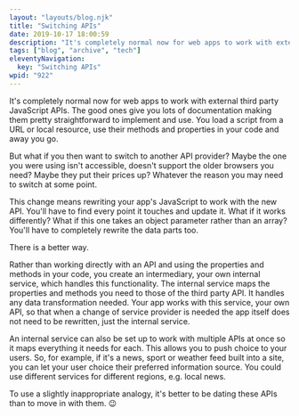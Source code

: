 ```yaml
---
layout: "layouts/blog.njk"
title: "Switching APIs"
date: 2019-10-17 18:00:59
description: "It's completely normal now for web apps to work with external third party JavaScript APIs"
tags: ["blog", "archive", "tech"]
eleventyNavigation:
  key: "Switching APIs"
wpid: "922"
---
```


<!-- wp:paragraph -->
<p>It's completely normal now for web apps to work with external third party JavaScript APIs. The good ones give you lots of documentation making them pretty straightforward to implement and use. You load a script from a URL or local resource, use their methods and properties in your code and away you go.</p>
<!-- /wp:paragraph -->

<!-- wp:paragraph -->
<p>But what if you then want to switch to another API provider? Maybe the one you were using isn't accessible, doesn't support the older browsers you need? Maybe they put their prices up? Whatever the reason you may need to switch at some point.</p>
<!-- /wp:paragraph -->

<!-- wp:paragraph -->
<p>This change means rewriting your app's JavaScript to work with the new API. You'll have to find every point it touches and update it. What if it works differently? What if this one takes an object parameter rather than an array? You'll have to completely rewrite the data parts too.</p>
<!-- /wp:paragraph -->

<!-- wp:paragraph -->
<p>There is a better way.</p>
<!-- /wp:paragraph -->

<!-- wp:paragraph -->
<p>Rather than working directly with an API and using the properties and methods in your code, you create an intermediary, your own internal service, which handles this functionality. The internal service maps the properties and methods you need to those of the third party API. It handles any data transformation needed. Your app works with this service, your own API, so that when a change of service provider is needed the app itself does not need to be rewritten, just the internal service.</p>
<!-- /wp:paragraph -->

<!-- wp:paragraph -->
<p>An internal service can also be set up to work with multiple APIs at once so it maps everything it needs for each. This allows you to push choice to your users. So, for example, if it's a news, sport or weather feed built into a site, you can let your user choice their preferred information source. You could use different services for different regions, e.g. local news.</p>
<!-- /wp:paragraph -->

<!-- wp:paragraph -->
<p>To use a slightly inappropriate analogy, it's better to be dating these APIs than to move in with them. &#x1f609;</p>
<!-- /wp:paragraph -->

<!-- wp:paragraph -->
<p></p>
<!-- /wp:paragraph -->
